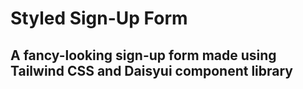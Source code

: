 # Styled Sign-Up Form

## A fancy-looking sign-up form made using Tailwind CSS and Daisyui component library